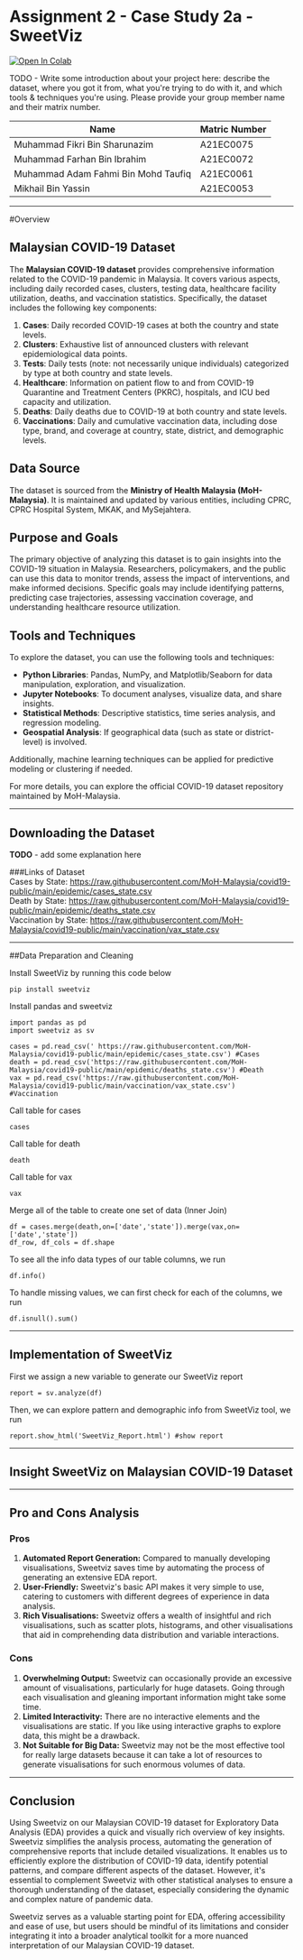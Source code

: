 # Assignment 2 - Case Study 2a - SweetViz
<a href="/Assignment_2_Case_Study_2a.ipynb"
target="_parent"><img src="https://colab.research.google.com/assets/colab-badge.svg" alt="Open In Colab"/></a>

TODO - Write some introduction about your project here: describe the dataset, where you got it from, what you're trying to do with it, and which tools & techniques you're using. Please provide your group member name and their matrix number.

|    Name           |           Matric Number       |                      
|-------------------|-------------------------------|
|Muhammad Fikri Bin Sharunazim    | A21EC0075       |
|Muhammad Farhan Bin Ibrahim|        A21EC0072      |
|Muhammad Adam Fahmi Bin Mohd Taufiq |A21EC0061|
|Mikhail Bin Yassin |A21EC0053                      |

---
#Overview
## Malaysian COVID-19 Dataset

The **Malaysian COVID-19 dataset** provides comprehensive information related to the COVID-19 pandemic in Malaysia. It covers various aspects, including daily recorded cases, clusters, testing data, healthcare facility utilization, deaths, and vaccination statistics. Specifically, the dataset includes the following key components:

1. **Cases**: Daily recorded COVID-19 cases at both the country and state levels.
2. **Clusters**: Exhaustive list of announced clusters with relevant epidemiological data points.
3. **Tests**: Daily tests (note: not necessarily unique individuals) categorized by type at both country and state levels.
4. **Healthcare**: Information on patient flow to and from COVID-19 Quarantine and Treatment Centers (PKRC), hospitals, and ICU bed capacity and utilization.
5. **Deaths**: Daily deaths due to COVID-19 at both country and state levels.
6. **Vaccinations**: Daily and cumulative vaccination data, including dose type, brand, and coverage at country, state, district, and demographic levels.

## Data Source

The dataset is sourced from the **Ministry of Health Malaysia (MoH-Malaysia)**. It is maintained and updated by various entities, including CPRC, CPRC Hospital System, MKAK, and MySejahtera.

## Purpose and Goals

The primary objective of analyzing this dataset is to gain insights into the COVID-19 situation in Malaysia. Researchers, policymakers, and the public can use this data to monitor trends, assess the impact of interventions, and make informed decisions. Specific goals may include identifying patterns, predicting case trajectories, assessing vaccination coverage, and understanding healthcare resource utilization.

## Tools and Techniques

To explore the dataset, you can use the following tools and techniques:

- **Python Libraries**: Pandas, NumPy, and Matplotlib/Seaborn for data manipulation, exploration, and visualization.
- **Jupyter Notebooks**: To document analyses, visualize data, and share insights.
- **Statistical Methods**: Descriptive statistics, time series analysis, and regression modeling.
- **Geospatial Analysis**: If geographical data (such as state or district-level) is involved.

Additionally, machine learning techniques can be applied for predictive modeling or clustering if needed.

For more details, you can explore the official COVID-19 dataset repository maintained by MoH-Malaysia.

---

## Downloading the Dataset

**TODO** - add some explanation here
   

###Links of Dataset  
Cases by State: https://raw.githubusercontent.com/MoH-Malaysia/covid19-public/main/epidemic/cases_state.csv  
Death by State: https://raw.githubusercontent.com/MoH-Malaysia/covid19-public/main/epidemic/deaths_state.csv  
Vaccination by State: https://raw.githubusercontent.com/MoH-Malaysia/covid19-public/main/vaccination/vax_state.csv

---

##Data Preparation and Cleaning

Install SweetViz by running this code below


```
pip install sweetviz
```

Install pandas and sweetviz

```
import pandas as pd
import sweetviz as sv

cases = pd.read_csv(' https://raw.githubusercontent.com/MoH-Malaysia/covid19-public/main/epidemic/cases_state.csv') #Cases
death = pd.read_csv('https://raw.githubusercontent.com/MoH-Malaysia/covid19-public/main/epidemic/deaths_state.csv') #Death
vax = pd.read_csv('https://raw.githubusercontent.com/MoH-Malaysia/covid19-public/main/vaccination/vax_state.csv')   #Vaccination
```

Call table for cases
```
cases
```

Call table for death
```
death
```

Call table for vax
```
vax
```

Merge all of the table to create one set of data (Inner Join)
```
df = cases.merge(death,on=['date','state']).merge(vax,on=['date','state'])
df_row, df_cols = df.shape
```

To see all the info data types of our table columns, we run
```
df.info()
```

To handle missing values, we can first check for each of the columns, we run
```
df.isnull().sum()
```

---
## Implementation of SweetViz
First we assign a new variable to generate our SweetViz report
```
report = sv.analyze(df)
```

Then, we can explore pattern and demographic info from SweetViz tool, we run
```
report.show_html('SweetViz_Report.html') #show report
```


---
## Insight SweetViz on **Malaysian COVID-19 Dataset**


---
## Pro and Cons Analysis

### **Pros**

1.   **Automated Report Generation:** Compared to manually developing visualisations, Sweetviz saves time by automating the process of generating an extensive EDA report.
2.   **User-Friendly:** Sweetviz's basic API makes it very simple to use, catering to customers with different degrees of experience in data analysis.
3.   **Rich Visualisations:** Sweetviz offers a wealth of insightful and rich visualisations, such as scatter plots, histograms, and other visualisations that aid in comprehending data distribution and variable interactions.


### **Cons**

1.  **Overwhelming Output:** Sweetviz can occasionally provide an excessive amount of visualisations, particularly for huge datasets. Going through each visualisation and gleaning important information might take some time.
2.  **Limited Interactivity:** There are no interactive elements and the visualisations are static. If you like using interactive graphs to explore data, this might be a drawback.
3. **Not Suitable for Big Data:** Sweetviz may not be the most effective tool for really large datasets because it can take a lot of resources to generate visualisations for such enormous volumes of data.

---

## Conclusion

Using Sweetviz on our Malaysian COVID-19 dataset for Exploratory Data Analysis (EDA) provides a quick and visually rich overview of key insights. Sweetviz simplifies the analysis process, automating the generation of comprehensive reports that include detailed visualizations. It enables us to efficiently explore the distribution of COVID-19 data, identify potential patterns, and compare different aspects of the dataset. However, it's essential to complement Sweetviz with other statistical analyses to ensure a thorough understanding of the dataset, especially considering the dynamic and complex nature of pandemic data.

Sweetviz serves as a valuable starting point for EDA, offering accessibility and ease of use, but users should be mindful of its limitations and consider integrating it into a broader analytical toolkit for a more nuanced interpretation of our Malaysian COVID-19 dataset.
